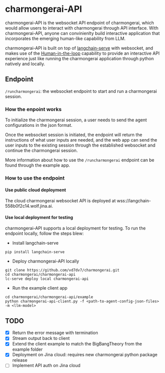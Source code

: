 # charmongerai-API

charmongerai-API is the websocket API endpoint of charmongerai, which would allow users to interact with charmongerai through API interface. With charmongerai-API, anyone can convinienlty build interactive application that incorporates the emerging human-like capability from LLM.

charmongerai-API is built on top of [langchain-serve](https://github.com/jina-ai/langchain-serve/tree/main) with websocket, and makes use of the [Human-in-the-loop](https://github.com/jina-ai/langchain-serve/tree/main/examples/websockets/hitl) capability to provide an interactive API experience just like running the charmongerai application through python natively and locally.

## Endpoint

`/runcharmongerai`: the websocket endpoint to start and run a charmongerai session.

### How the enpoint works

To initialize the charmongerai session, a user needs to send the agent configurations in the json format.

Once the websocket session is initiated, the endpoint will return the instructions of what user inputs are needed, and the web app can send the user inputs to the existing session through the established websocket and continue the charmongerai session.

More information about how to use the `/runcharmongerai` endpoint can be found through the example app.

### How to use the endpoint 

#### Use public cloud deployment
The cloud charmongerai websocket API is deployed at wss://langchain-558b0f2c14.wolf.jina.ai.

#### Use local deployment for testing

charmongerai-API supports a local deployment for testing. To run the endpoint locally, follow the steps blew:
* Install langchain-serve
```
pip install langchain-serve
```
* Deploy charmongerai-API locally
```
git clone https://github.com/vd7dv7/charmongerai.git
cd charmongerai/charmongerai-api
lc-serve deploy local charmongerai-api
```
* Run the example client app
```
cd charmongerai/charmongerai-api/example
python charmongerai-api-client.py -f <path-to-agent-config-json-files> -m <llm-model>
```

## TODO
- [X] Return the error message with termination
- [X] Stream output back to client
- [X] Extend the client example to match the BigBangTheory from the example folder
- [X] Deployment on Jina cloud: requires new charmongerai python package release
- [ ] Implement API auth on Jina cloud